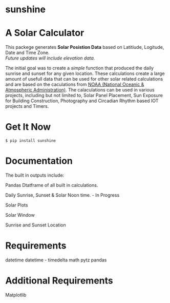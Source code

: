 # sunshine

A Solar Calculator
==========

This packege generates **Solar Posistion Data** based on Latitiude, Logitude, Date and Time Zone.  
*Future updates will include elevation data.* 

The initial goal was to create a *simple* function that produced the daily sunrise and sunset for any given location. These calculations create a large amount of usefull data that can be used for other solar related calculations and are based on the caculations from [NOAA (National Oceanic & Atmospheric Administration)](https://www.esrl.noaa.gov/gmd/grad/solcalc/).  The calaculations can be used in various projects, including but not limited to, Solar Panel Placement, Sun Exposure for Building Construction, Photography and Circadian Rhythm based IOT projects and Timers. 

Get It Now
==========

    $ pip install sunshine


Documentation
=============

The built in outputs include:

Pandas Dtatframe of all built in calculations. 

Daily Sunrise, Sunset & Solar Noon time. - In Progress

Solar Plots

Solar Window

Sunrise and Sunset Location


Requirements
============

datetime
datetime - timedelta
math
pytz
pandas

Additional Requirements
============ 
Matplotlib 
